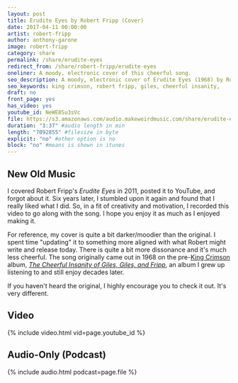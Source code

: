 ```yaml
---
layout: post
title: Erudite Eyes by Robert Fripp (Cover)
date: 2017-04-11 00:00:00
artist: robert-fripp
author: anthony-garone
image: robert-fripp
category: share
permalink: /share/erudite-eyes
redirect_from: /share/robert-fripp/erudite-eyes
oneliner: A moody, electronic cover of this cheerful song.
seo_description: A moody, electronic cover of Erudite Eyes (1968) by Robert Fripp
seo_keywords: king crimson, robert fripp, giles, cheerful insanity,
draft: no
front_page: yes
has_video: yes
youtube_id: NeWE8Su3sVc
file: https://s3.amazonaws.com/audio.makeweirdmusic.com/share/erudite-eyes/erudite-eyes.mp3
duration: "3:37" #audio length in min
length: "7092855" #filesize in byte
explicit: "no" #other option is no
block: "no" #means is shown in itunes
---
```


## New Old Music

I covered Robert Fripp's *Erudite Eyes* in 2011, posted it to YouTube, and forgot about it. Six years later, I stumbled upon it again and found that I really liked what I did. So, in a fit of creativity and motivation, I recorded this video to go along with the song. I hope you enjoy it as much as I enjoyed making it.

For reference, my cover is quite a bit darker/moodier than the original. I spent time "updating" it to something more aligned with what Robert might write and release today. There is quite a bit more dissonance and it's much less cheerful. The song originally came out in 1968 on the pre-[King Crimson](/discover/king-crimson) album, [*The Cheerful Insanity of Giles, Giles, and Fripp*](https://en.wikipedia.org/wiki/The_Cheerful_Insanity_of_Giles,_Giles_and_Fripp), an album I grew up listening to and still enjoy decades later.

If you haven't heard the original, I highly encourage you to check it out. It's very different.

## Video

{% include video.html vid=page.youtube_id %}

## Audio-Only (Podcast)

{% include audio.html podcast=page.file %}
